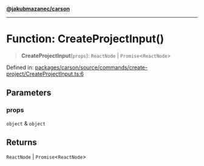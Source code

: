 [**@jakubmazanec/carson**](../README.md)

---

# Function: CreateProjectInput()

> **CreateProjectInput**(`props`): `ReactNode` \| `Promise`\<`ReactNode`\>

Defined in:
[packages/carson/source/commands/create-project/CreateProjectInput.ts:6](https://github.com/jakubmazanec/tools/blob/412167e80a7675933e43d5220a19d05130301e2d/packages/carson/source/commands/create-project/CreateProjectInput.ts#L6)

## Parameters

### props

`object` & `object`

## Returns

`ReactNode` \| `Promise`\<`ReactNode`\>
